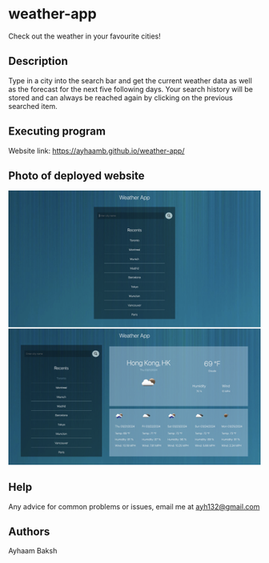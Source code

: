 # weather-app
Check out the weather in your favourite cities!

## Description
Type in a city into the search bar and get the current weather data as well as the forecast for the next five following days. Your search history will be stored and can always be reached again by clicking on the previous searched item.


## Executing program
Website link: https://ayhaamb.github.io/weather-app/


## Photo of deployed website
![My Image](./images/weather-app-home-ss.png)
![My Image](./images/weather-app-ss.png)


## Help
Any advice for common problems or issues, email me at ayh132@gmail.com


## Authors
Ayhaam Baksh